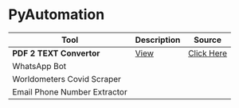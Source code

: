 # PyAutomation


|Tool |Description |Source |
|-|-|-|
|**PDF 2 TEXT Convertor**|[View](https://github.com/chiraag-kakar/PyAutomation/blob/master/pdf2text/pdf2text.md) |[Click Here](https://github.com/chiraag-kakar/PyAutomation/blob/master/pdf2text/pdf2text.py) |
|WhatsApp Bot | | |
|Worldometers Covid Scraper | | |
|Email Phone Number Extractor | | |

